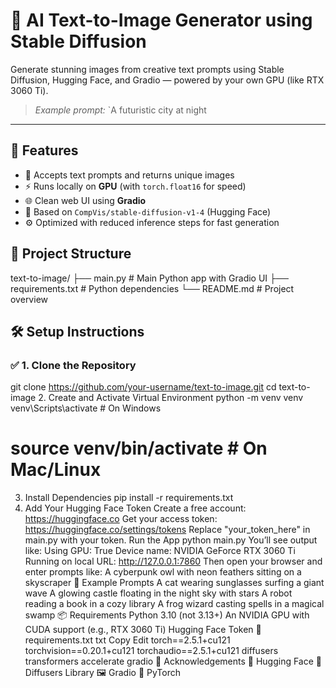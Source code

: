 # 🎨 AI Text-to-Image Generator using Stable Diffusion

Generate stunning images from creative text prompts using Stable Diffusion, Hugging Face, and Gradio — powered by your own GPU (like RTX 3060 Ti).


> *Example prompt:* `A futuristic city at night 

---

## 🚀 Features

- 💬 Accepts text prompts and returns unique images
- ⚡ Runs locally on **GPU** (with `torch.float16` for speed)
- 🌐 Clean web UI using **Gradio**
- 🧠 Based on `CompVis/stable-diffusion-v1-4` (Hugging Face)
- ⚙️ Optimized with reduced inference steps for fast generation

## 📁 Project Structure
text-to-image/
├── main.py # Main Python app with Gradio UI
├── requirements.txt # Python dependencies
└── README.md # Project overview 
## 🛠️ Setup Instructions
### ✅ 1. Clone the Repository
git clone https://github.com/your-username/text-to-image.git
cd text-to-image
2. Create and Activate Virtual Environment
python -m venv venv
venv\Scripts\activate       # On Windows
# source venv/bin/activate  # On Mac/Linux
3. Install Dependencies
pip install -r requirements.txt
4. Add Your Hugging Face Token
Create a free account: https://huggingface.co
Get your access token: https://huggingface.co/settings/tokens
Replace "your_token_here" in main.py with your token.
Run the App
python main.py
You’ll see output like:
Using GPU: True
Device name: NVIDIA GeForce RTX 3060 Ti
Running on local URL: http://127.0.0.1:7860
Then open your browser and enter prompts like:
A cyberpunk owl with neon feathers sitting on a skyscraper
🧪 Example Prompts
A cat wearing sunglasses surfing a giant wave
A glowing castle floating in the night sky with stars
A robot reading a book in a cozy library
A frog wizard casting spells in a magical swamp
📦 Requirements
Python 3.10 (not 3.13+)
An NVIDIA GPU with CUDA support (e.g., RTX 3060 Ti)
Hugging Face Token
📜 requirements.txt
txt
Copy
Edit
torch==2.5.1+cu121
torchvision==0.20.1+cu121
torchaudio==2.5.1+cu121
diffusers
transformers
accelerate
gradio
🙏 Acknowledgements
🤗 Hugging Face
🧠 Diffusers Library
🖼️ Gradio
🧰 PyTorch